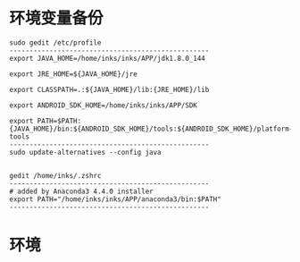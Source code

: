# 环境变量备份

    sudo gedit /etc/profile
    --------------------------------------------------
    export JAVA_HOME=/home/inks/inks/APP/jdk1.8.0_144
    
    export JRE_HOME=${JAVA_HOME}/jre
    
    export CLASSPATH=.:${JAVA_HOME}/lib:{JRE_HOME}/lib
    
    export ANDROID_SDK_HOME=/home/inks/inks/APP/SDK
    
    export PATH=$PATH:{JAVA_HOME}/bin:${ANDROID_SDK_HOME}/tools:${ANDROID_SDK_HOME}/platform-tools
    --------------------------------------------------
    sudo update-alternatives --config java
    
    
    gedit /home/inks/.zshrc
    --------------------------------------------------
    # added by Anaconda3 4.4.0 installer
    export PATH="/home/inks/inks/APP/anaconda3/bin:$PATH"
    --------------------------------------------------
    
    

# 环境
